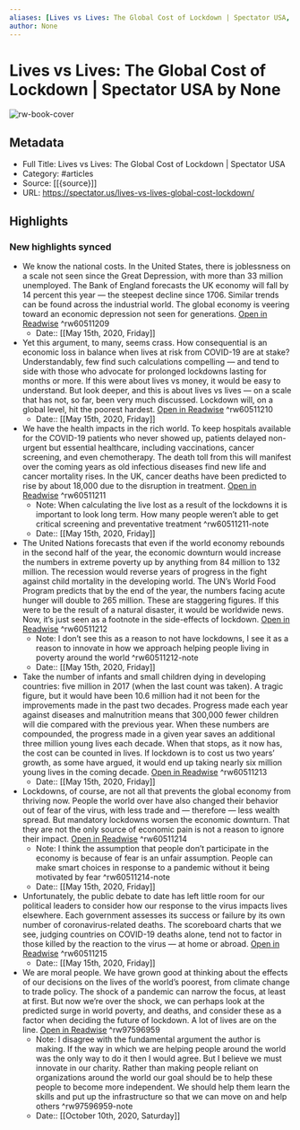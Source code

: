 ```yaml
---
aliases: [Lives vs Lives: The Global Cost of Lockdown | Spectator USA, Lives vs Lives: The Global Cost of Lockdown | Spectator USA]
author: None
---
```

# Lives vs Lives: The Global Cost of Lockdown | Spectator USA by None

![rw-book-cover](https://readwise-assets.s3.amazonaws.com/static/images/article2.74d541386bbf.png)

## Metadata

- Full Title: Lives vs Lives: The Global Cost of Lockdown | Spectator USA
- Category: #articles
- Source: [[{source}]]
- URL: https://spectator.us/lives-vs-lives-global-cost-lockdown/

## Highlights
### New highlights synced
- We know the national costs. In the United States, there is joblessness on a scale not seen since the Great Depression, with more than 33 million unemployed. The Bank of England forecasts the UK economy will fall by 14 percent this year — the steepest decline since 1706. Similar trends can be found across the industrial world. The global economy is veering toward an economic depression not seen for generations. [Open in Readwise](https://readwise.io/open/60511209) ^rw60511209
    - Date:: [[May 15th, 2020, Friday]]
- Yet this argument, to many, seems crass. How consequential is an economic loss in balance when lives at risk from COVID-19 are at stake? Understandably, few find such calculations compelling — and tend to side with those who advocate for prolonged lockdowns lasting for months or more. If this were about lives vs money, it would be easy to understand. But look deeper, and this is about lives vs lives — on a scale that has not, so far, been very much discussed. Lockdown will, on a global level, hit the poorest hardest. [Open in Readwise](https://readwise.io/open/60511210) ^rw60511210
    - Date:: [[May 15th, 2020, Friday]]
- We have the health impacts in the rich world. To keep hospitals available for the COVID-19 patients who never showed up, patients delayed non-urgent but essential healthcare, including vaccinations, cancer screening, and even chemotherapy. The death toll from this will manifest over the coming years as old infectious diseases find new life and cancer mortality rises. In the UK, cancer deaths have been predicted to rise by about 18,000 due to the disruption in treatment. [Open in Readwise](https://readwise.io/open/60511211) ^rw60511211
    - Note: When calculating the live lost as a result of the lockdowns it is important to look long term. How many people weren’t able to get critical screening and preventative treatment ^rw60511211-note
    - Date:: [[May 15th, 2020, Friday]]
- The United Nations forecasts that even if the world economy rebounds in the second half of the year, the economic downturn would increase the numbers in extreme poverty up by anything from 84 million to 132 million. The recession would reverse years of progress in the fight against child mortality in the developing world. The UN’s World Food Program predicts that by the end of the year, the numbers facing acute hunger will double to 265 million. These are staggering figures. If this were to be the result of a natural disaster, it would be worldwide news. Now, it’s just seen as a footnote in the side-effects of lockdown. [Open in Readwise](https://readwise.io/open/60511212) ^rw60511212
    - Note: I don’t see this as a reason to not have lockdowns, I see it as a reason to innovate in how we approach helping people living in poverty around the world ^rw60511212-note
    - Date:: [[May 15th, 2020, Friday]]
- Take the number of infants and small children dying in developing countries: five million in 2017 (when the last count was taken). A tragic figure, but it would have been 10.6 million had it not been for the improvements made in the past two decades. Progress made each year against diseases and malnutrition means that 300,000 fewer children will die compared with the previous year. When these numbers are compounded, the progress made in a given year saves an additional three million young lives each decade. When that stops, as it now has, the cost can be counted in lives. If lockdown is to cost us two years’ growth, as some have argued, it would end up taking nearly six million young lives in the coming decade. [Open in Readwise](https://readwise.io/open/60511213) ^rw60511213
    - Date:: [[May 15th, 2020, Friday]]
- Lockdowns, of course, are not all that prevents the global economy from thriving now. People the world over have also changed their behavior out of fear of the virus, with less trade and — therefore — less wealth spread. But mandatory lockdowns worsen the economic downturn. That they are not the only source of economic pain is not a reason to ignore their impact. [Open in Readwise](https://readwise.io/open/60511214) ^rw60511214
    - Note: I think the assumption that people don’t participate in the economy is because of fear is an unfair assumption. People can make smart choices in response to a pandemic without it being motivated by fear ^rw60511214-note
    - Date:: [[May 15th, 2020, Friday]]
- Unfortunately, the public debate to date has left little room for our political leaders to consider how our response to the virus impacts lives elsewhere. Each government assesses its success or failure by its own number of coronavirus-related deaths. The scoreboard charts that we see, judging countries on COVID-19 deaths alone, tend not to factor in those killed by the reaction to the virus — at home or abroad. [Open in Readwise](https://readwise.io/open/60511215) ^rw60511215
    - Date:: [[May 15th, 2020, Friday]]
- We are moral people. We have grown good at thinking about the effects of our decisions on the lives of the world’s poorest, from climate change to trade policy. The shock of a pandemic can narrow the focus, at least at first. But now we’re over the shock, we can perhaps look at the predicted surge in world poverty, and deaths, and consider these as a factor when deciding the future of lockdown. A lot of lives are on the line. [Open in Readwise](https://readwise.io/open/97596959) ^rw97596959
    - Note: I disagree with the fundamental argument the author is making. If the way in which we are helping people around the world was the only way to do it then I would agree. But I believe we must innovate in our charity. Rather than making people reliant on organizations around the world our goal should be to help these people to become more independent. We should help them learn the skills and put up the infrastructure so that we can move on and help others ^rw97596959-note
    - Date:: [[October 10th, 2020, Saturday]]
